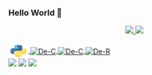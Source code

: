 ### Hello World 👋

<div align="center">
  <a href="https://github.com/IF-DeividSilva">
  <img height="180em" src="https://github-readme-stats.vercel.app/api?username=IF-DeividSilva&show_icons=true&theme=dark&include_all_commits=true&count_private=true"/>
  <img height="180em" src="https://github-readme-stats.vercel.app/api/top-langs/?username=IF-DeividSilva&layout=compact&langs_count=7&theme=dark"/>
</div>
  <div style="display: inline_block"><br>
  <img align="center" alt="De-Python" height="30" width="40" src="https://raw.githubusercontent.com/devicons/devicon/master/icons/python/python-original.svg">
  <img align="center" alt="De-C" height="30" width="40" src="https://cdn.jsdelivr.net/gh/devicons/devicon/icons/c/c-original.svg">
  <img align="center" alt="De-C" height="30" width="40" src="https://cdn.jsdelivr.net/gh/devicons/devicon/icons/java/java-original.svg">  
  <img align="center" alt="De-R" height="30" width="40" src=src="https://cdn.jsdelivr.net/gh/devicons/devicon/icons/rstudio/rstudio-original.svg">   
       
  
          
                  
</div>
  
  <div> 
  <a href="https://instagram.com/desilv6" target="_blank"><img src="https://img.shields.io/badge/-Instagram-%23E4405F?style=for-the-badge&logo=instagram&logoColor=white" target="_blank"></a>
 	<a href="https://www.twitch.tv/de_silv" target="_blank"><img src="https://img.shields.io/badge/Twitch-9146FF?style=for-the-badge&logo=twitch&logoColor=white" target="_blank"></a>
  <a href = "mailto:deivid.sgalvao@hotmail.com"><img src="https://img.shields.io/badge/-Gmail-%23333?style=for-the-badge&logo=gmail&logoColor=white" target="_blank"></a>
 
